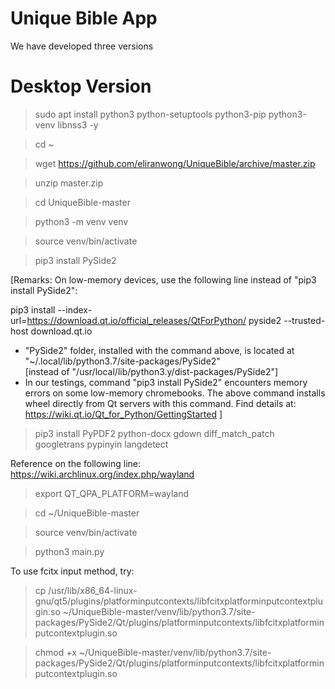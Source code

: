 # Unique Bible App

We have developed three versions

# Desktop Version

> sudo apt install python3 python-setuptools python3-pip python3-venv libnss3 -y

> cd ~

> wget https://github.com/eliranwong/UniqueBible/archive/master.zip

> unzip master.zip

> cd UniqueBible-master

> python3 -m venv venv

> source venv/bin/activate

> pip3 install PySide2

[Remarks: On low-memory devices, use the following line instead of "pip3 install PySide2":

pip3 install --index-url=https://download.qt.io/official_releases/QtForPython/ pyside2 --trusted-host download.qt.io

* "PySide2" folder, installed with the command above, is located at "~/.local/lib/python3.7/site-packages/PySide2"<br>
[instead of "/usr/local/lib/python3.y/dist-packages/PySide2"]<br>
* In our testings, command "pip3 install PySide2" encounters memory errors on some low-memory chromebooks.  The above command installs wheel directly from Qt servers with this command.  Find details at: https://wiki.qt.io/Qt_for_Python/GettingStarted
]<br>

> pip3 install PyPDF2 python-docx gdown diff_match_patch googletrans pypinyin langdetect

Reference on the following line: https://wiki.archlinux.org/index.php/wayland<br>
> export QT_QPA_PLATFORM=wayland

> cd ~/UniqueBible-master

> source venv/bin/activate

> python3 main.py

To use fcitx input method, try:

> cp /usr/lib/x86_64-linux-gnu/qt5/plugins/platforminputcontexts/libfcitxplatforminputcontextplugin.so ~/UniqueBible-master/venv/lib/python3.7/site-packages/PySide2/Qt/plugins/platforminputcontexts/libfcitxplatforminputcontextplugin.so

> chmod +x ~/UniqueBible-master/venv/lib/python3.7/site-packages/PySide2/Qt/plugins/platforminputcontexts/libfcitxplatforminputcontextplugin.so
